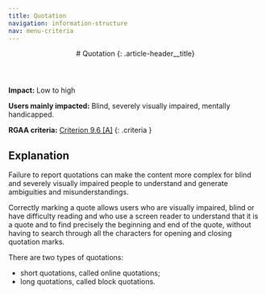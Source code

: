 ```yaml
---
title: Quotation
navigation: information-structure
nav: menu-criteria
---
```


<header>
# Quotation
{: .article-header__title}
</header>

**Impact:** Low to high

**Users mainly impacted:** Blind, severely visually impaired, mentally handicapped.

**RGAA criteria:** [Criterion 9.6 [A]](http://disic.github.io/rgaa_referentiel_en/criteria.html#crit-9-6)
{: .criteria }

## Explanation

Failure to report quotations can make the content more complex for blind and severely visually impaired people to understand and generate ambiguities and misunderstandings.

Correctly marking a quote allows users who are visually impaired, blind or have difficulty reading and who use a screen reader to understand that it is a quote and to find precisely the beginning and end of the quote, without having to search through all the characters for opening and closing quotation marks.

There are two types of quotations:

* short quotations, called online quotations;
* long quotations, called block quotations.
